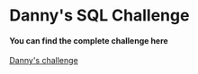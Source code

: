 # Danny's SQL Challenge


#### You can find the complete challenge here
[Danny's challenge](https://8weeksqlchallenge.com/case-study-1/)
